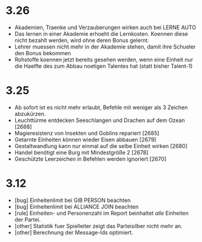 
# 3.26

  - Akademien, Traenke und Verzauberungen wirken auch bei LERNE AUTO
  - Das lernen in einer Akademie erhoeht die Lernkosten. Koennen diese
  nicht bezahlt werden, wird ohne deren Bonus gelernt.
  - Lehrer muessen nicht mehr in der Akademie stehen, damit ihre Schueler
  den Bonus bekommen
  - Rohstoffe koennen jetzt bereits gesehen werden, wenn eine Einheit nur
  die Haelfte des zum Abbau noetigen Talentes hat (statt bisher
  Talent-1)

# 3.25

  - Ab sofort ist es nicht mehr erlaubt, Befehle mit weniger als 3 
  Zeichen abzukürzen.
  - Leuchttürme entdecken Seeschlangen und Drachen auf dem Ozean [2688]
  - Magieresistenz von Insekten und Goblins repariert [2685]
  - Getarnte Einheiten können wieder Eisen abbauen [2679]
  - Gestaltwandlung kann nur einmal auf die selbe Einheit wirken [2680] 
  - Handel benötigt eine Burg mit Mindestgröße 2 [2678]
  - Geschützte Leerzeichen in Befehlen werden ignoriert [2670]

# 3.12

- [bug] Einheitenlimit bei GIB PERSON beachten
- [bug] Einheitenlimit bei ALLIANCE JOIN beachten
- [rule] Einheiten- und Personenzahl im Report beinhaltet *alle* Einheiten der Partei.
- [other] Statistik fuer Spielleiter zeigt das Parteisilber nicht mehr an.
- [other] Berechnung der Message-Ids optimiert.


